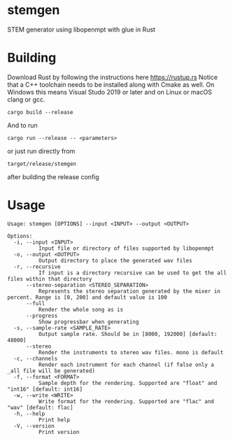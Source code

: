 # stemgen

STEM generator using libopenmpt with glue in Rust

# Building

Download Rust by following the instructions here https://rustup.rs
Notice that a C++ toolchain needs to be installed along with Cmake as well. On Windows this means Visual Studo 2019 or later and on Linux or macOS clang or gcc.

`cargo build --release`

And to run

`cargo run --release -- <parameters>`

or just run directly from

`target/release/stemgen`

after building the release config

# Usage

```
Usage: stemgen [OPTIONS] --input <INPUT> --output <OUTPUT>

Options:
  -i, --input <INPUT>
          Input file or directory of files supported by libopenmpt
  -o, --output <OUTPUT>
          Output directory to place the generated wav files
  -r, --recursive
          If input is a directory recursive can be used to get the all files within that directory
      --stereo-separation <STEREO_SEPARATION>
          Represents the stereo separation generated by the mixer in percent. Range is [0, 200] and default value is 100
      --full
          Render the whole song as is
      --progress
          Show progressbar when generating
  -s, --sample-rate <SAMPLE_RATE>
          Output sample rate. Should be in [8000, 192000] [default: 48000]
      --stereo
          Render the instruments to stereo wav files. mono is default
  -c, --channels
          Render each instrument for each channel (if false only a _all file will be generated)
  -f, --format <FORMAT>
          Sample depth for the rendering. Supported are "float" and "int16" [default: int16]
  -w, --write <WRITE>
          Write format for the rendering. Supported are "flac" and "wav" [default: flac]
  -h, --help
          Print help
  -V, --version
          Print version
```

